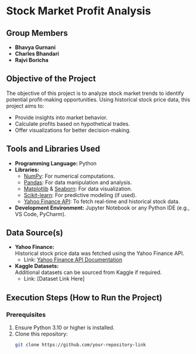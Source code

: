 # Stock Market Profit Analysis

## Group Members
- **Bhavya Gurnani**  
- **Charles Bhandari**  
- **Rajvi Boricha**



## Objective of the Project
The objective of this project is to analyze stock market trends to identify potential profit-making opportunities. Using historical stock price data, this project aims to:  
- Provide insights into market behavior.  
- Calculate profits based on hypothetical trades.  
- Offer visualizations for better decision-making.



## Tools and Libraries Used
- **Programming Language:** Python  
- **Libraries:**
  - [NumPy](https://numpy.org): For numerical computations.  
  - [Pandas](https://pandas.pydata.org): For data manipulation and analysis.  
  - [Matplotlib](https://matplotlib.org) & [Seaborn](https://seaborn.pydata.org): For data visualization.  
  - [Scikit-learn](https://scikit-learn.org): For predictive modeling (if used).  
  - [Yahoo Finance API](https://finance.yahoo.com): To fetch real-time and historical stock data.  
- **Development Environment:** Jupyter Notebook or any Python IDE (e.g., VS Code, PyCharm).  



## Data Source(s)
- **Yahoo Finance:**  
  Historical stock price data was fetched using the Yahoo Finance API.  
  - Link: [Yahoo Finance API Documentation](https://finance.yahoo.com)  
- **Kaggle Datasets:**  
  Additional datasets can be sourced from Kaggle if required.  
  - Link: [Dataset Link Here]  



## Execution Steps (How to Run the Project)

### Prerequisites
1. Ensure Python 3.10 or higher is installed.  
2. Clone this repository:  
   ```bash
   git clone https://github.com/your-repository-link
